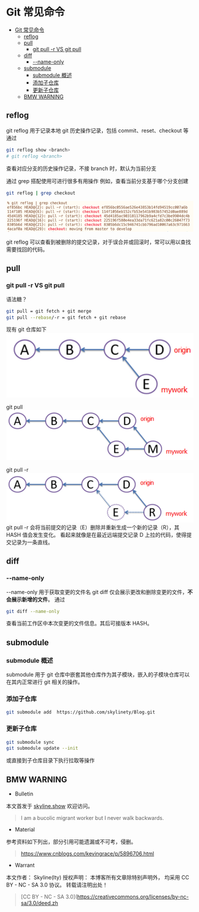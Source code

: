 # Git 常见命令

<!-- @import "[TOC]" {cmd="toc" depthFrom=1 depthTo=6 orderedList=false} -->

<!-- code_chunk_output -->

- [Git 常见命令](#git-常见命令)
  - [reflog](#reflog)
  - [pull](#pull)
    - [git pull -r VS git pull](#git-pull--r-vs-git-pull)
  - [diff](#diff)
    - [--name-only](#--name-only)
  - [submodule](#submodule)
    - [submodule 概述](#submodule-概述)
    - [添加子仓库](#添加子仓库)
    - [更新子仓库](#更新子仓库)
  - [BMW WARNING](#bmw-warning)

<!-- /code_chunk_output -->

## reflog

git reflog 用于记录本地 git 历史操作记录，包括 commit、reset、checkout 等
通过

```sh
git reflog show <branch>
# git reflog <branch>
```

查看对应分支的历史操作记录，不接 branch 时，默认为当前分支

通过 grep 搭配使用可进行很多有用操作
例如，查看当前分支基于哪个分支创建

```sh
git reflog | grep checkout
```

![Git常见命令20221206115805](https://raw.githubusercontent.com/skylinety/blog-pics/master/imgs/Git%E5%B8%B8%E8%A7%81%E5%91%BD%E4%BB%A420221206115805.png)

git reflog 可以查看到被删除的提交记录，对于误合并或回滚时，常可以用以查找需要找回的代码。

## pull

### git pull -r VS git pull

语法糖？

```sh
git pull = git fetch + git merge
git pull --rebase/-r = git fetch + git rebase
```

现有 git 仓库如下
![Git常见命令20220302171848](https://raw.githubusercontent.com/skylinety/blog-pics/master/imgs/Git%E5%B8%B8%E8%A7%81%E5%91%BD%E4%BB%A420220302171848.png)

git pull
![Git常见命令20220302172250](https://raw.githubusercontent.com/skylinety/blog-pics/master/imgs/Git%E5%B8%B8%E8%A7%81%E5%91%BD%E4%BB%A420220302172250.png)

git pull -r
![Git常见命令20220302172238](https://raw.githubusercontent.com/skylinety/blog-pics/master/imgs/Git%E5%B8%B8%E8%A7%81%E5%91%BD%E4%BB%A420220302172238.png)
git pull -r 会将当前提交的记录（E）删除并重新生成一个新的记录（R），其 HASH 值会发生变化。
看起来就像是在最近远端提交记录 D 上拉的代码，使得提交记录为一条直线。

## diff

### --name-only

--name-only 用于获取变更的文件名
git diff 仅会展示更改和删除变更的文件，**不会展示新增的文件**。
通过

```sh
git diff --name-only
```

查看当前工作区中本次变更的文件信息。其后可接版本 HASH。

## submodule

### submodule 概述

submodule 用于 git 仓库中嵌套其他仓库作为其子模块，嵌入的子模块仓库可以在其内正常进行 git 相关的操作。

### 添加子仓库

```sh
git submodule add  https://github.com/skylinety/Blog.git
```

### 更新子仓库

```sh
git submodule sync
git submodule update --init
```

或直接到子仓库目录下执行拉取等操作

## BMW WARNING

- Bulletin

本文首发于 [skyline.show](http://www.skyline.show) 欢迎访问。

> I am a bucolic migrant worker but I never walk backwards.

- Material

参考资料如下列出，部分引用可能遗漏或不可考，侵删。

> https://www.cnblogs.com/kevingrace/p/5896706.html

- Warrant

本文作者： Skyline(lty)
授权声明： 本博客所有文章除特别声明外， 均采用 CC BY - NC - SA 3.0 协议。 转载请注明出处！

> [CC BY - NC - SA 3.0](https://creativecommons.org/licenses/by-nc-sa/3.0/deed.zh
